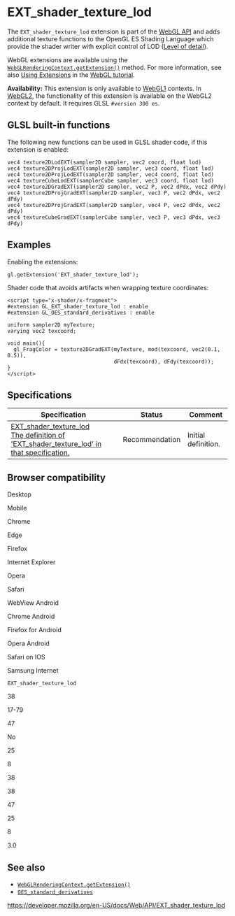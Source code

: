 EXT\_shader\_texture\_lod
=========================

The `EXT_shader_texture_lod` extension is part of the [WebGL API](webgl_api) and adds additional texture functions to the OpenGL ES Shading Language which provide the shader writer with explicit control of LOD ([Level of detail](https://en.wikipedia.org/wiki/Level_of_detail)).

WebGL extensions are available using the [`WebGLRenderingContext.getExtension()`](webglrenderingcontext/getextension) method. For more information, see also [Using Extensions](webgl_api/using_extensions) in the [WebGL tutorial](webgl_api/tutorial).

**Availability:** This extension is only available to [WebGL1](webglrenderingcontext) contexts. In [WebGL2](webgl2renderingcontext), the functionality of this extension is available on the WebGL2 context by default. It requires GLSL `#version 300 es`.

GLSL built-in functions
-----------------------

The following new functions can be used in GLSL shader code, if this extension is enabled:

    vec4 texture2DLodEXT(sampler2D sampler, vec2 coord, float lod)
    vec4 texture2DProjLodEXT(sampler2D sampler, vec3 coord, float lod)
    vec4 texture2DProjLodEXT(sampler2D sampler, vec4 coord, float lod)
    vec4 textureCubeLodEXT(samplerCube sampler, vec3 coord, float lod)
    vec4 texture2DGradEXT(sampler2D sampler, vec2 P, vec2 dPdx, vec2 dPdy)
    vec4 texture2DProjGradEXT(sampler2D sampler, vec3 P, vec2 dPdx, vec2 dPdy)
    vec4 texture2DProjGradEXT(sampler2D sampler, vec4 P, vec2 dPdx, vec2 dPdy)
    vec4 textureCubeGradEXT(samplerCube sampler, vec3 P, vec3 dPdx, vec3 dPdy)

Examples
--------

Enabling the extensions:

    gl.getExtension('EXT_shader_texture_lod');

Shader code that avoids artifacts when wrapping texture coordinates:

    <script type="x-shader/x-fragment">
    #extension GL_EXT_shader_texture_lod : enable
    #extension GL_OES_standard_derivatives : enable

    uniform sampler2D myTexture;
    varying vec2 texcoord;

    void main(){
      gl_FragColor = texture2DGradEXT(myTexture, mod(texcoord, vec2(0.1, 0.5)),
                                      dFdx(texcoord), dFdy(texcoord));
    }
    </script>

Specifications
--------------

<table><thead><tr class="header"><th>Specification</th><th>Status</th><th>Comment</th></tr></thead><tbody><tr class="odd"><td><a href="https://www.khronos.org/registry/webgl/extensions/EXT_shader_texture_lod/">EXT_shader_texture_lod<br />
<span class="small">The definition of 'EXT_shader_texture_lod' in that specification.</span></a></td><td><span class="spec-rec">Recommendation</span></td><td>Initial definition.</td></tr></tbody></table>

Browser compatibility
---------------------

Desktop

Mobile

Chrome

Edge

Firefox

Internet Explorer

Opera

Safari

WebView Android

Chrome Android

Firefox for Android

Opera Android

Safari on IOS

Samsung Internet

`EXT_shader_texture_lod`

38

17-79

47

No

25

8

38

38

47

25

8

3.0

See also
--------

-   [`WebGLRenderingContext.getExtension()`](webglrenderingcontext/getextension)
-   [`OES_standard_derivatives`](oes_standard_derivatives)

<a href="https://developer.mozilla.org/en-US/docs/Web/API/EXT_shader_texture_lod" class="_attribution-link">https://developer.mozilla.org/en-US/docs/Web/API/EXT_shader_texture_lod</a>
